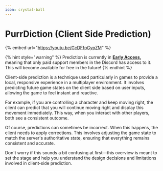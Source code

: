 ```yaml
---
icon: crystal-ball
---
```


# PurrDiction (Client Side Prediction)

{% embed url="https://youtu.be/GcDFfpGypZM" %}

{% hint style="warning" %}
Prediction is currently in [**Early Access**](../../terminology/early-access.md)**,** meaning that only paid support members in the Discord has access to it. This will become available for free in the future!
{% endhint %}

Client-side prediction is a technique used particularly in games to provide a local, responsive experience in a multiplayer environment. It involves predicting future game states on the client side based on user inputs, allowing the game to feel instant and reactive.

For example, if you are controlling a character and keep moving right, the client can predict that you will continue moving right and display this movement immediately. This way, when you interact with other players, both see a consistent outcome.

Of course, predictions can sometimes be incorrect. When this happens, the client needs to apply corrections. This involves adjusting the game state to match the server's authoritative state, ensuring that everything remains consistent and accurate.

Don't worry if this sounds a bit confusing at first—this overview is meant to set the stage and help you understand the design decisions and limitations involved in client-side prediction.

<figure><img src="../../.gitbook/assets/1715578825487.png" alt=""><figcaption></figcaption></figure>
